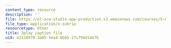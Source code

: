 ```yaml
---
content_type: resource
description: ''
file: https://ol-ocw-studio-app-production.s3.amazonaws.com/courses/5-08j-biological-chemistry-ii-spring-2016/e21189703a055ea48b6527c794d14e7b_H0ubjnHa5rY.vtt
file_type: application/x-subrip
resourcetype: Other
title: 3play caption file
uid: e2118970-3a05-5ea4-8b65-27c794d14e7b
---
```

